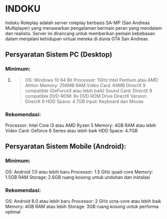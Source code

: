 # INDOKU

Indoku Roleplay adalah server roleplay berbasis SA-MP (San Andreas Multiplayer) yang menawarkan pengalaman bermain peran yang mendalam dan realistis. Server ini dirancang untuk memberikan pemain kebebasan dalam menjalani kehidupan virtual mereka di dunia GTA San Andreas.

## Persyaratan Sistem PC (Desktop)
### Minimum:
1. > OS: Windows 10 64 Bit
   > Processor: 1GHz Intel Pentium atau AMD Athlon
   > Memory: 256MB RAM
Video Card: 64MB DirectX 9 compatible (GeForce3 atau lebih baik)
Sound Card: DirectX 9 compatible
DVD-ROM: 8x DVD ROM Drive
DirectX Version: DirectX 9
HDD Space: 4.7GB
Input: Keyboard dan Mouse

### Rekomendasi:
Processor: Intel Core i3 atau AMD Ryzen 5
Memory: 4GB RAM atau lebih
Video Card: Geforce 6 Series atau lebih baik
HDD Space: 4.7GB

## Persyaratan Sistem Mobile (Android):
### Minimum:
OS: Android 7.0 atau lebih baru
Processor: 1.5 GHz quad-core
Memory: 1.5GB RAM
Storage: 2.6GB ruang kosong untuk unduhan dan instalasi

### Rekomendasi:
OS: Android 8.0 atau lebih baru
Processor: 2 GHz octa-core atau lebih baik
Memory: 4GB RAM atau lebih
Storage: 3GB ruang kosong untuk performa optimal
